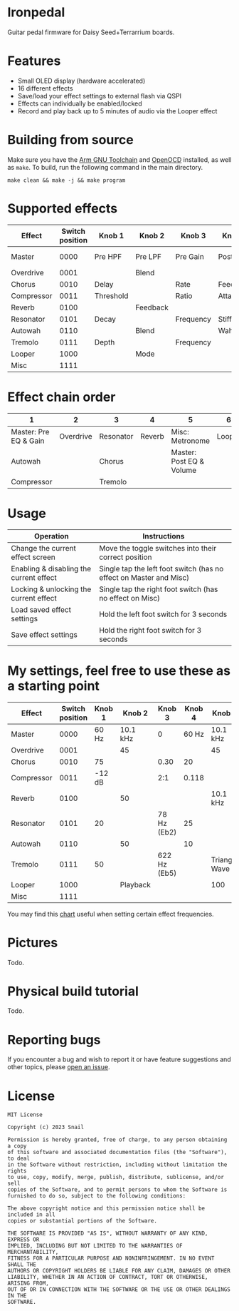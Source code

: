 # Ironpedal
Guitar pedal firmware for Daisy Seed+Terrarrium boards.

# Features
- Small OLED display (hardware accelerated)
- 16 different effects
- Save/load your effect settings to external flash via QSPI
- Effects can individually be enabled/locked
- Record and play back up to 5 minutes of audio via the Looper effect

# Building from source
Make sure you have the [Arm GNU Toolchain](https://developer.arm.com/tools-and-software/open-source-software/developer-tools/gnu-toolchain/downloads) and [OpenOCD](https://github.com/openocd-org/openocd/releases) installed, as well as `make`. To build, run the following command in the main directory.

`make clean && make -j && make program`

# Supported effects
| Effect     | Switch position | Knob 1    | Knob 2   | Knob 3    | Knob 4    | Knob 5   | Knob 6     |
| ---------- | --------------- | --------- | -------- | --------- | --------- | -------- | ---------- |
| Master     | 0000            | Pre HPF   | Pre LPF  | Pre Gain  | Post HPF  | Post LPF | Volume     |
| Overdrive  | 0001            |           | Blend    |           |           | Drive    |            |
| Chorus     | 0010            | Delay     |          | Rate      | Feedback  |          | Depth      |
| Compressor | 0011            | Threshold |          | Ratio     | Attack    |          | Release    |
| Reverb     | 0100            |           | Feedback |           |           | LPF      |            |
| Resonator  | 0101            | Decay     |          | Frequency | Stiffness |          | Brightness |
| Autowah    | 0110            |           | Blend    |           | Wah       |          |            |
| Tremolo    | 0111            | Depth     |          | Frequency |           | Shape    |            |
| Looper     | 1000            |           | Mode     |           |           | Volume   |            |
| Misc       | 1111            |           |          |           |           |          | Metronome  |

# Effect chain order
| 1                     | 2         | 3         | 4      | 5                        | 6      |
| --------------------- | --------- | --------- | ------ | ------------------------ | ------ |
| Master: Pre EQ & Gain | Overdrive | Resonator | Reverb | Misc: Metronome          | Looper |
| Autowah               |           | Chorus    |        | Master: Post EQ & Volume |        |
| Compressor            |           | Tremolo   |        |                          |        |

# Usage
| Operation                               | Instructions                                                       |
| --------------------------------------- | ------------------------------------------------------------------ |
| Change the current effect screen        | Move the toggle switches into their correct position               |
| Enabling & disabling the current effect | Single tap the left foot switch (has no effect on Master and Misc) |
| Locking & unlocking the current effect  | Single tap the right foot switch (has no effect on Misc)           |
| Load saved effect settings              | Hold the left foot switch for 3 seconds                            |
| Save effect settings                    | Hold the right foot switch for 3 seconds                           |

# My settings, feel free to use these as a starting point
| Effect     | Switch position | Knob 1    | Knob 2   | Knob 3       | Knob 4    | Knob 5        | Knob 6     |
| ---------- | --------------- | --------- | -------- | ------------ | --------- | ------------- | ---------- |
| Master     | 0000            | 60 Hz     | 10.1 kHz | 0            | 60 Hz     | 10.1 kHz      | 100        |
| Overdrive  | 0001            |           | 45       |              |           | 45            |            |
| Chorus     | 0010            | 75        |          | 0.30         | 20        |               | 90         |
| Compressor | 0011            | -12 dB    |          | 2:1          | 0.118     |               | 0.118      |
| Reverb     | 0100            |           | 50       |              |           | 10.1 kHz      |            |
| Resonator  | 0101            | 20        |          | 78 Hz (Eb2)  | 25        |               | 35         |
| Autowah    | 0110            |           | 50       |              | 10        |               |            |
| Tremolo    | 0111            | 50        |          | 622 Hz (Eb5) |           | Triangle Wave |            |
| Looper     | 1000            |           | Playback |              |           | 100           |            |
| Misc       | 1111            |           |          |              |           |               | Off        |

You may find this [chart](http://www.simonpaul.com/wp-content/uploads/downloads/2010/04/Notes-To-Frequencies.pdf) useful when setting certain effect frequencies.

# Pictures
Todo.

# Physical build tutorial
Todo.

# Reporting bugs
If you encounter a bug and wish to report it or have feature suggestions and other topics, please [open an issue](https://github.com/snail23/ironpedal/issues).

# License
```
MIT License

Copyright (c) 2023 Snail

Permission is hereby granted, free of charge, to any person obtaining a copy
of this software and associated documentation files (the "Software"), to deal
in the Software without restriction, including without limitation the rights
to use, copy, modify, merge, publish, distribute, sublicense, and/or sell
copies of the Software, and to permit persons to whom the Software is
furnished to do so, subject to the following conditions:

The above copyright notice and this permission notice shall be included in all
copies or substantial portions of the Software.

THE SOFTWARE IS PROVIDED "AS IS", WITHOUT WARRANTY OF ANY KIND, EXPRESS OR
IMPLIED, INCLUDING BUT NOT LIMITED TO THE WARRANTIES OF MERCHANTABILITY,
FITNESS FOR A PARTICULAR PURPOSE AND NONINFRINGEMENT. IN NO EVENT SHALL THE
AUTHORS OR COPYRIGHT HOLDERS BE LIABLE FOR ANY CLAIM, DAMAGES OR OTHER
LIABILITY, WHETHER IN AN ACTION OF CONTRACT, TORT OR OTHERWISE, ARISING FROM,
OUT OF OR IN CONNECTION WITH THE SOFTWARE OR THE USE OR OTHER DEALINGS IN THE
SOFTWARE.
```
